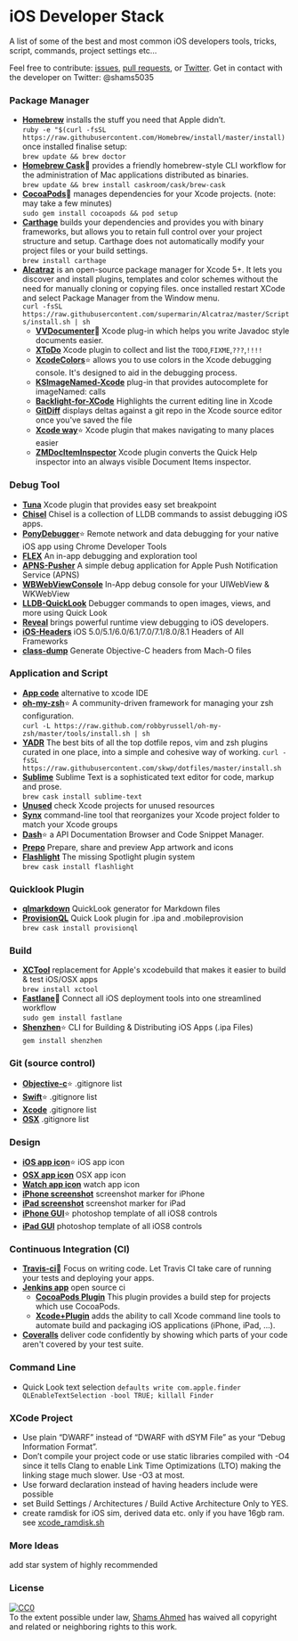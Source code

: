 # iOS Developer Stack
A list of some of the best and most common iOS developers tools, tricks, script, commands, project settings etc...

Feel free to contribute: [issues](https://github.com/shams-ahmed/ios-developers-stack/issues), [pull requests](https://github.com/shams-ahmed/ios-developers-stack/pulls), or [Twitter](https://twitter.com/shams5035). Get in contact with the developer on Twitter: @shams5035

### Package Manager
* [**Homebrew**](http://brew.sh/) installs the stuff you need that Apple didn’t.   
```ruby -e "$(curl -fsSL https://raw.githubusercontent.com/Homebrew/install/master/install)```  
once installed finalise setup:  
```brew update && brew doctor```
* [**Homebrew Cask**](http://caskroom.io/):star2: provides a friendly homebrew-style CLI workflow for the administration of Mac applications distributed as binaries.  
```brew update && brew install caskroom/cask/brew-cask```
* [**CocoaPods**](https://github.com/CocoaPods/CocoaPods):star2: manages dependencies for your Xcode projects. (note: may take a few minutes)  
```sudo gem install cocoapods && pod setup``` 
* [**Carthage**](https://github.com/Carthage/Carthage)  builds your dependencies and provides you with binary frameworks, but allows you to retain full control over your project structure and setup. Carthage does not automatically modify your project files or your build settings.  
```brew install carthage```  
* [**Alcatraz**](http://alcatraz.io/) is an open-source package manager for Xcode 5+. It lets you discover and install plugins, templates and color schemes without the need for manually cloning or copying files. once installed restart XCode and select Package Manager from the Window menu.  
```curl -fsSL https://raw.githubusercontent.com/supermarin/Alcatraz/master/Scripts/install.sh | sh```  
	* [**VVDocumenter**](https://github.com/onevcat/VVDocumenter-Xcode):star2: Xcode plug-in which helps you write Javadoc style documents easier.  
	* [**XToDo**](https://github.com/trawor/XToDo)  Xcode plugin to collect and list the `TODO`,`FIXME`,`???`,`!!!!`
	* [**XcodeColors**](https://github.com/robbiehanson/XcodeColors):star: allows you to use colors in the Xcode debugging console. It's designed to aid in the debugging process.  
	* [**KSImageNamed-Xcode**](https://github.com/ksuther/KSImageNamed-Xcode)  plug-in that provides autocomplete for imageNamed: calls 
	* [**Backlight-for-XCode**](https://github.com/limejelly/Backlight-for-XCode)  Highlights the current editing line in Xcode 
	* [**GitDiff**](https://github.com/johnno1962/GitDiff) displays deltas against a git repo in the Xcode source editor once you've saved the file 
	* [**Xcode way**](https://github.com/onmyway133/XcodeWay):star: Xcode plugin that makes navigating to many places easier  
	* [**ZMDocItemInspector**](https://github.com/zolomatok/ZMDocItemInspector) Xcode plugin converts the Quick Help inspector into an always visible Document Items inspector.
 

### Debug Tool  
* [**Tuna**](https://github.com/dealforest/Tuna) Xcode plugin that provides easy set breakpoint  
* [**Chisel**](https://github.com/facebook/chisel)  Chisel is a collection of LLDB commands to assist debugging iOS apps.  
* [**PonyDebugger**](https://github.com/square/PonyDebugger):star: Remote network and data debugging for your native iOS app using Chrome Developer Tools  
* [**FLEX**](https://github.com/Flipboard/FLEX) An in-app debugging and exploration tool  
* [**APNS-Pusher**](https://github.com/blommegard/APNS-Pusher) A simple debug application for Apple Push Notification Service (APNS)  
* [**WBWebViewConsole**](https://github.com/Naituw/WBWebViewConsole) In-App debug console for your UIWebView & WKWebView  
* [**LLDB-QuickLook**](https://github.com/ryanolsonk/LLDB-QuickLook) Debugger commands to open images, views, and more using Quick Look  
* [**Reveal**](http://revealapp.com/) brings powerful runtime view debugging to iOS developers.  
* [**iOS-Headers**](https://github.com/MP0w/iOS-Headers) iOS 5.0/5.1/6.0/6.1/7.0/7.1/8.0/8.1 Headers of All Frameworks  
* [**class-dump**](https://github.com/nygard/class-dump) Generate Objective-C headers from Mach-O files


### Application and Script  
* [**App code**](https://www.jetbrains.com/objc/) alternative to xcode IDE  
* [**oh-my-zsh**](https://github.com/robbyrussell/oh-my-zsh):star: A community-driven framework for managing your zsh configuration.  
```curl -L https://raw.github.com/robbyrussell/oh-my-zsh/master/tools/install.sh | sh```  
* [**YADR**](https://github.com/skwp/dotfiles) The best bits of all the top dotfile repos, vim and zsh plugins curated in one place, into a simple and cohesive way of working.
```curl -fsSL https://raw.githubusercontent.com/skwp/dotfiles/master/install.sh```  
* [**Sublime**](http://www.sublimetext.com/) Sublime Text is a sophisticated text editor for code, markup and prose.   
```brew cask install sublime-text```  
* [**Unused**](http://jeffhodnett.github.io/Unused/) check Xcode projects for unused resources  
* [**Synx**](https://github.com/venmo/synx) command-line tool that reorganizes your Xcode project folder to match your Xcode groups 
* [**Dash**](https://kapeli.com/dash):star: a API Documentation Browser and Code Snippet Manager.  
* [**Prepo**](http://wearemothership.com/work/prepo/) Prepare, share and preview App artwork and icons  
* [**Flashlight**](https://github.com/nate-parrott/Flashlight) The missing Spotlight plugin system  
```brew cask install flashlight```  


### Quicklook Plugin
* [**qlmarkdown**](https://github.com/toland/qlmarkdown) QuickLook generator for Markdown files
* [**ProvisionQL**](https://github.com/ealeksandrov/ProvisionQL) Quick Look plugin for .ipa and .mobileprovision   
```brew cask install provisionql```  


### Build
* [**XCTool**](https://github.com/facebook/xctool) replacement for Apple's xcodebuild that makes it easier to build & test iOS/OSX apps  
```brew install xctool```
* [**Fastlane**](https://github.com/KrauseFx/fastlane):star2: Connect all iOS deployment tools into one streamlined workflow  
```sudo gem install fastlane```
* [**Shenzhen**](https://github.com/nomad/shenzhen):star: CLI for Building & Distributing iOS Apps (.ipa Files)  
```gem install shenzhen```


### Git (source control)
* [**Objective-c**](https://github.com/github/gitignore/blob/master/Objective-C.gitignore):star: .gitignore list  
* [**Swift**](https://github.com/github/gitignore/blob/master/Swift.gitignore):star: .gitignore list  
* [**Xcode**](https://github.com/github/gitignore/blob/master/Global/Xcode.gitignore) .gitignore list  
* [**OSX**](https://github.com/github/gitignore/blob/master/Global/OSX.gitignore) .gitignore list  


### Design 
* [**iOS app icon**](http://appicontemplate.com/ios8):star: iOS app icon
* [**OSX app icon**](http://appicontemplate.com/osx) OSX app icon
* [**Watch app icon**](http://appicontemplate.com/watch) watch app icon
* [**iPhone screenshot**](http://appicontemplate.com/iphonescreenshot) screenshot marker for iPhone
* [**iPad screenshot**](http://appicontemplate.com/ipadscreenshot) screenshot marker for iPad
* [**iPhone GUI**](http://www.teehanlax.com/tools/iphone/):star: photoshop template of all iOS8 controls
* [**iPad GUI**](http://www.teehanlax.com/tools/ipad/) photoshop template of all iOS8 controls


### Continuous Integration (CI)
* [**Travis-ci**](https://travis-ci.com/):star2: Focus on writing code. Let Travis CI take care of running your tests and deploying your apps.  
* [**Jenkins app**](https://github.com/stisti/jenkins-app) open source ci  
	* [**CocoaPods Plugin**](https://wiki.jenkins-ci.org/display/JENKINS/CocoaPods+Plugin) This plugin provides a build step for projects which use CocoaPods.
	* [**Xcode+Plugin**](https://wiki.jenkins-ci.org/display/JENKINS/Xcode+Plugin) adds the ability to call Xcode command line tools to automate build and packaging iOS applications (iPhone, iPad, ...).  
* [**Coveralls**](https://coveralls.io/) deliver code confidently by showing which parts of your code aren't covered by your test suite.  


### Command Line
* Quick Look text selection
```defaults write com.apple.finder QLEnableTextSelection -bool TRUE; killall Finder```


### XCode Project
* Use plain “DWARF” instead of “DWARF with dSYM File” as your “Debug Information Format”.
* Don’t compile your project code or use static libraries compiled with -O4 since it tells Clang to enable Link Time Optimizations (LTO) making the linking stage much slower. Use -O3 at most.
* Use forward declaration instead of having headers include were possible
* set Build Settings / Architectures / Build Active Architecture Only to YES.
* create ramdisk for iOS sim, derived data etc. only if you have 16gb ram. see [xcode_ramdisk.sh](https://gist.github.com/skeeet/2367298)


### More Ideas
add star system of highly recommended


### License
[![CC0](http://i.creativecommons.org/p/zero/1.0/88x31.png)](http://creativecommons.org/publicdomain/zero/1.0/)  
To the extent possible under law, [Shams Ahmed](https://twitter.com/shams5035) has waived all copyright and related or neighboring rights to this work.  

